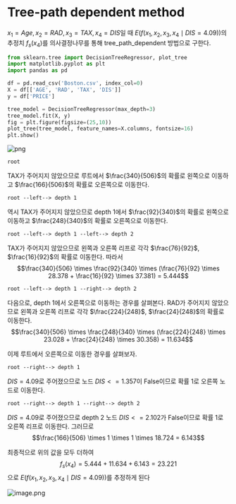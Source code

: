 # Tree-path dependent method
$x_1=Age, x_2=RAD, x_3=TAX, x_4=DIS$일 때 
$E(f(x_1, x_2, x_3, x_4 \mid DIS = 4.09))$의 추정치 $f_s(x_4)$를 의사결정나무를 통해 tree_path_dependent 방법으로 구한다.


```python
from sklearn.tree import DecisionTreeRegressor, plot_tree
import matplotlib.pyplot as plt 
import pandas as pd 

df = pd.read_csv('Boston.csv', index_col=0)
X = df[['AGE', 'RAD', 'TAX', 'DIS']]
y = df['PRICE']

tree_model = DecisionTreeRegressor(max_depth=3)
tree_model.fit(X, y)
fig = plt.figure(figsize=(25,10))
plot_tree(tree_model, feature_names=X.columns, fontsize=16)
plt.show()
```


    
![png](output_1_0.png)
    



`root`

TAX가 주어지지 않았으므로 루트에서 $\frac{340}{506}$의 확률로 왼쪽으로 이동하고 $\frac{166}{506}$의 확률로 오른쪽으로 이동한다.


`root --left--> depth 1`

역시 TAX가 주어지지 않았으므로 depth 1에서 $\frac{92}{340}$의 확률로 왼쪽으로 이동하고 $\frac{248}{340}$의 확률로 오른쪽으로 이동한다.


`root --left--> depth 1 --left--> depth 2`

TAX가 주어지지 않았으므로 왼쪽과 오른쪽 리프로 각각 $\frac{76}{92}$, $\frac{16}{92}$의 확률로 이동한다. 따라서 
$$\frac{340}{506} \times \frac{92}{340} \times (\frac{76}{92} \times 28.378 + \frac{16}{92} \times 37.381) = 5.444$$


`root --left--> depth 1 --right--> depth 2`

다음으로, depth 1에서 오른쪽으로 이동하는 경우를 살펴본다. 
RAD가 주어지지 않았으므로 왼쪽과 오른쪽 리프로 각각 $\frac{224}{248}$, $\frac{24}{248}$의 확률로 이동한다.
$$\frac{340}{506} \times \frac{248}{340} \times (\frac{224}{248} \times 23.028 + \frac{24}{248} \times 30.358) = 11.634$$

이제 루트에서 오른쪽으로 이동한 경우를 살펴보자. <br>

`root --right--> depth 1`

$DIS=4.09$로 주어졌으므로 노드 $DIS<=1.357$이 False이므로 확률 1로 오른쪽 노드로 이동한다. 


`root --right--> depth 1 --right--> depth 2`

$DIS=4.09$로 주어졌으므로 depth 2 노드 $DIS<=2.102$가 False이므로 확률 1로 오른쪽 리프로 이동한다. 그러므로 
$$\frac{166}{506} \times 1 \times 1 \times 18.724 = 6.143$$


최종적으로 위의 값을 모두 더하여 $$f_s(x_4)=5.444+11.634+6.143=23.221$$으로 $E(f(x_1,x_2,x_3,x_4 \mid DIS=4.09))$를 추정하게 된다

![image.png](image.png)
